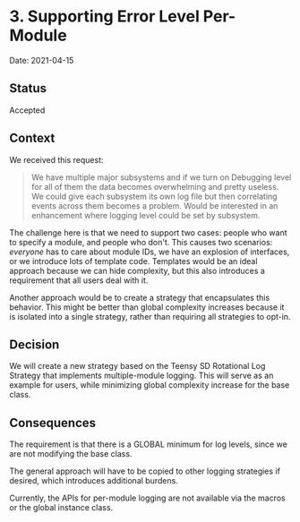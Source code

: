 # 3. Supporting Error Level Per-Module

Date: 2021-04-15

## Status

Accepted

## Context

We received this request:

> We have multiple major subsystems and if we turn on Debugging level for all of them the data becomes overwhelming and pretty useless.  We could give each subsystem its own log file but then correlating events across them becomes a problem.  Would be interested in an enhancement where logging level could be set by subsystem.

The challenge here is that we need to support two cases: people who want to specify a module, and people who don't. This causes two scenarios: *everyone* has to care about module IDs, we have an explosion of interfaces, or we introduce lots of template code. Templates would be an ideal approach because we can hide complexity, but this also introduces a requirement that all users deal with it.

Another approach would be to create a strategy that encapsulates this behavior. This might be better than global complexity increases because it is isolated into a single strategy, rather than requiring all strategies to opt-in.

## Decision

We will create a new strategy based on the Teensy SD Rotational Log Strategy that implements multiple-module logging. This will serve as an example for users, while minimizing global complexity increase for the base class.

## Consequences

The requirement is that there is a GLOBAL minimum for log levels, since we are not modifying the base class. 

The general approach will have to be copied to other logging strategies if desired, which introduces additional burdens.

Currently, the APIs for per-module logging are not available via the macros or the global instance class.

